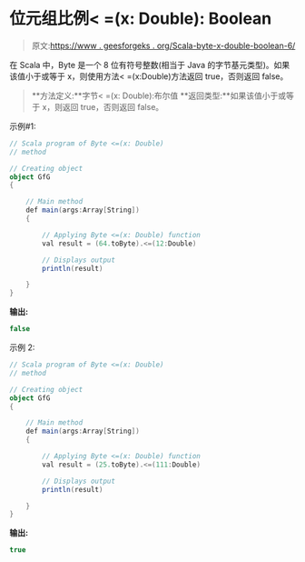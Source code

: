 # 位元组比例< =(x: Double): Boolean

> 原文:[https://www . geesforgeks . org/Scala-byte-x-double-boolean-6/](https://www.geeksforgeeks.org/scala-byte-x-double-boolean-6/)

在 Scala 中，Byte 是一个 8 位有符号整数(相当于 Java 的字节基元类型)。如果该值小于或等于 x，则使用方法< =(x:Double)方法返回 true，否则返回 false。

> **方法定义:**字节< =(x: Double):布尔值
> **返回类型:**如果该值小于或等于 x，则返回 true，否则返回 false。

示例#1:

```scala
// Scala program of Byte <=(x: Double)
// method 

// Creating object 
object GfG 
{ 

    // Main method 
    def main(args:Array[String]) 
    { 

        // Applying Byte <=(x: Double) function 
        val result = (64.toByte).<=(12:Double) 

        // Displays output 
        println(result) 

    } 
} 
```

**输出:**

```scala
false
```

示例 2:

```scala
// Scala program of Byte <=(x: Double)
// method 

// Creating object 
object GfG 
{ 

    // Main method 
    def main(args:Array[String]) 
    { 

        // Applying Byte <=(x: Double) function 
        val result = (25.toByte).<=(111:Double) 

        // Displays output 
        println(result) 

    } 
} 
```

**输出:**

```scala
true
```